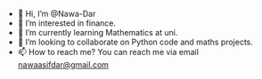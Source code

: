 - 👋 Hi, I’m @Nawa-Dar
- 👀 I’m interested in finance.
- 🌱 I’m currently learning Mathematics at uni.
- 💞️ I’m looking to collaborate on Python code and maths projects.
- 📫 How to reach me? You can reach me via email nawaasifdar@gmail.com

<!---
Nawa-Dar/Nawa-Dar is a ✨ special ✨ repository because its `README.md` (this file) appears on your GitHub profile.
You can click the Preview link to take a look at your changes.
--->
